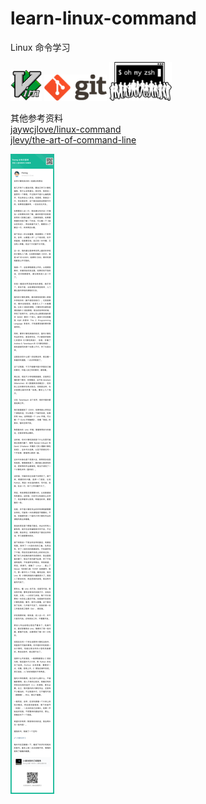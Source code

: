 # learn-linux-command
Linux 命令学习

<img src="https://raw.githubusercontent.com/JamesHopbourn/learn-linux-command/master/vim.png" width="50"> <img src="https://raw.githubusercontent.com/JamesHopbourn/learn-linux-command/master/git.png" width="100"> <img src="https://raw.githubusercontent.com/JamesHopbourn/learn-linux-command/master/zsh.png" width="100">

其他参考资料  
[jaywcjlove/linux-command](https://github.com/jaywcjlove/linux-command/blob/master/README.md)  
[jlevy/the-art-of-command-line](https://github.com/jlevy/the-art-of-command-line)  

![](https://raw.githubusercontent.com/JamesHopbourn/learn-linux-command/master/others/自学计算机知识的一些建议和想法.png)
